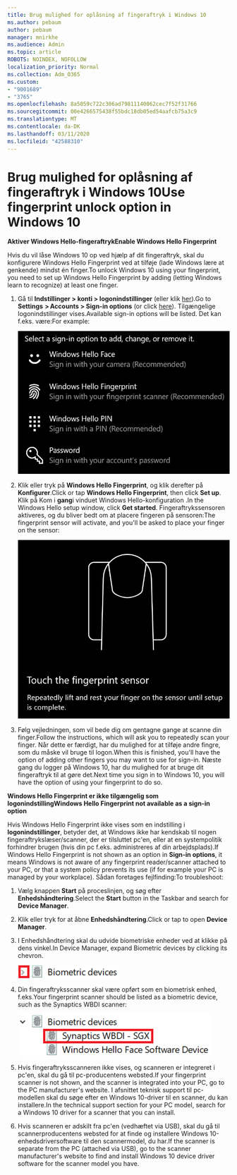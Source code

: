 ```yaml
---
title: Brug mulighed for oplåsning af fingeraftryk i Windows 10
ms.author: pebaum
author: pebaum
manager: mnirkhe
ms.audience: Admin
ms.topic: article
ROBOTS: NOINDEX, NOFOLLOW
localization_priority: Normal
ms.collection: Adm_O365
ms.custom:
- "9001689"
- "3765"
ms.openlocfilehash: 8a5059c722c306ad79811140062cec7f52f31766
ms.sourcegitcommit: 00e4266575438f55bdc18db05ed54aafcb75a3c9
ms.translationtype: MT
ms.contentlocale: da-DK
ms.lasthandoff: 03/11/2020
ms.locfileid: "42588310"
---
```

# <a name="use-fingerprint-unlock-option-in-windows-10"></a><span data-ttu-id="dcfd1-102">Brug mulighed for oplåsning af fingeraftryk i Windows 10</span><span class="sxs-lookup"><span data-stu-id="dcfd1-102">Use fingerprint unlock option in Windows 10</span></span>

<span data-ttu-id="dcfd1-103">**Aktiver Windows Hello-fingeraftryk**</span><span class="sxs-lookup"><span data-stu-id="dcfd1-103">**Enable Windows Hello Fingerprint**</span></span>

<span data-ttu-id="dcfd1-104">Hvis du vil låse Windows 10 op ved hjælp af dit fingeraftryk, skal du konfigurere Windows Hello Fingerprint ved at tilføje (lade Windows lære at genkende) mindst én finger.</span><span class="sxs-lookup"><span data-stu-id="dcfd1-104">To unlock Windows 10 using your fingerprint, you need to set up Windows Hello Fingerprint by adding (letting Windows learn to recognize) at least one finger.</span></span> 

1. <span data-ttu-id="dcfd1-105">Gå til **Indstillinger > konti > logonindstillinger** (eller klik [her](ms-settings:signinoptions?activationSource=GetHelp)).</span><span class="sxs-lookup"><span data-stu-id="dcfd1-105">Go to **Settings  > Accounts > Sign-in options** (or click [here](ms-settings:signinoptions?activationSource=GetHelp)).</span></span> <span data-ttu-id="dcfd1-106">Tilgængelige logonindstillinger vises.</span><span class="sxs-lookup"><span data-stu-id="dcfd1-106">Available sign-in options will be listed.</span></span> <span data-ttu-id="dcfd1-107">Det kan f.eks. være:</span><span class="sxs-lookup"><span data-stu-id="dcfd1-107">For example:</span></span>

    ![Indstillinger for logon.](media/sign-in-options.png)

2. <span data-ttu-id="dcfd1-109">Klik eller tryk på **Windows Hello Fingerprint**, og klik derefter på **Konfigurer**.</span><span class="sxs-lookup"><span data-stu-id="dcfd1-109">Click or tap **Windows Hello Fingerprint**, then click **Set up**.</span></span> <span data-ttu-id="dcfd1-110">Klik på Kom i **gang**i vinduet Windows Hello-konfiguration .</span><span class="sxs-lookup"><span data-stu-id="dcfd1-110">In the Windows Hello setup window, click **Get started**.</span></span> <span data-ttu-id="dcfd1-111">Fingeraftrykssensoren aktiveres, og du bliver bedt om at placere fingeren på sensoren:</span><span class="sxs-lookup"><span data-stu-id="dcfd1-111">The fingerprint sensor will activate, and you'll be asked to place your finger on the sensor:</span></span>

   ![Fingeraftrykssensor.](media/fingerprint-sensor.png)

3. <span data-ttu-id="dcfd1-113">Følg vejledningen, som vil bede dig om gentagne gange at scanne din finger.</span><span class="sxs-lookup"><span data-stu-id="dcfd1-113">Follow the instructions, which will ask you to repeatedly scan your finger.</span></span> <span data-ttu-id="dcfd1-114">Når dette er færdigt, har du mulighed for at tilføje andre fingre, som du måske vil bruge til logon.</span><span class="sxs-lookup"><span data-stu-id="dcfd1-114">When this is finished, you'll have the option of adding other fingers you may want to use for sign-in.</span></span> <span data-ttu-id="dcfd1-115">Næste gang du logger på Windows 10, har du mulighed for at bruge dit fingeraftryk til at gøre det.</span><span class="sxs-lookup"><span data-stu-id="dcfd1-115">Next time you sign in to Windows 10, you will have the option of using your fingerprint to do so.</span></span>

<span data-ttu-id="dcfd1-116">**Windows Hello Fingerprint er ikke tilgængelig som logonindstilling**</span><span class="sxs-lookup"><span data-stu-id="dcfd1-116">**Windows Hello Fingerprint not available as a sign-in option**</span></span>

<span data-ttu-id="dcfd1-117">Hvis Windows Hello Fingerprint ikke vises som en indstilling i **logonindstillinger**, betyder det, at Windows ikke har kendskab til nogen fingeraftrykslæser/scanner, der er tilsluttet pc'en, eller at en systempolitik forhindrer brugen (hvis din pc f.eks. administreres af din arbejdsplads).</span><span class="sxs-lookup"><span data-stu-id="dcfd1-117">If Windows Hello Fingerprint is not shown as an option in **Sign-in options**, it means Windows is not aware of any fingerprint reader/scanner attached to your PC, or that a system policy prevents its use (if for example your PC is managed by your workplace).</span></span> <span data-ttu-id="dcfd1-118">Sådan foretages fejlfinding:</span><span class="sxs-lookup"><span data-stu-id="dcfd1-118">To troubleshoot:</span></span> 

1. <span data-ttu-id="dcfd1-119">Vælg knappen **Start** på proceslinjen, og søg efter **Enhedshåndtering**.</span><span class="sxs-lookup"><span data-stu-id="dcfd1-119">Select the **Start** button in the Taskbar and search for **Device Manager**.</span></span>

2. <span data-ttu-id="dcfd1-120">Klik eller tryk for at åbne **Enhedshåndtering**.</span><span class="sxs-lookup"><span data-stu-id="dcfd1-120">Click or tap to open **Device Manager**.</span></span>

3. <span data-ttu-id="dcfd1-121">I Enhedshåndtering skal du udvide biometriske enheder ved at klikke på dens vinkel.</span><span class="sxs-lookup"><span data-stu-id="dcfd1-121">In Device Manager, expand Biometric devices by clicking its chevron.</span></span>

   ![Biometriske enheder.](media/biometric-devices.png)

4. <span data-ttu-id="dcfd1-123">Din fingeraftryksscanner skal være opført som en biometrisk enhed, f.eks.</span><span class="sxs-lookup"><span data-stu-id="dcfd1-123">Your fingerprint scanner should be listed as a biometric device, such as the Synaptics WBDI scanner:</span></span>

   ![Biometriske enheder.](media/biometric-devices-expanded.png)

5. <span data-ttu-id="dcfd1-125">Hvis fingeraftryksscanneren ikke vises, og scanneren er integreret i pc'en, skal du gå til pc-producentens websted.</span><span class="sxs-lookup"><span data-stu-id="dcfd1-125">If your fingerprint scanner is not shown, and the scanner is integrated into your PC, go to the PC manufacturer's website.</span></span> <span data-ttu-id="dcfd1-126">I afsnittet teknisk support til pc-modellen skal du søge efter en Windows 10-driver til en scanner, du kan installere.</span><span class="sxs-lookup"><span data-stu-id="dcfd1-126">In the technical support section for your PC model, search for a Windows 10 driver for a scanner that you can install.</span></span>

6. <span data-ttu-id="dcfd1-127">Hvis scanneren er adskilt fra pc'en (vedhæftet via USB), skal du gå til scannerproducentens websted for at finde og installere Windows 10-enhedsdriversoftware til den scannermodel, du har.</span><span class="sxs-lookup"><span data-stu-id="dcfd1-127">If the scanner is separate from the PC (attached via USB), go to the scanner manufacturer's website to find and install Windows 10 device driver software for the scanner model you have.</span></span>
